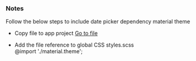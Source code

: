 ### Notes
Follow the below steps to include date picker dependency material theme
* Copy file to app project
     <a href="https://github.com/GSA/sam-design-system/blob/master/apps/sam-design-system-site/src/material.theme.scss" target="_blank">Go to file</a>

* Add the file reference to global CSS styles.scss<br/>
   @import './material.theme';